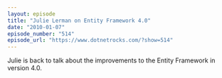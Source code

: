 ```yaml
---
layout: episode
title: "Julie Lerman on Entity Framework 4.0"
date: "2010-01-07"
episode_number: "514"
episode_url: "https://www.dotnetrocks.com/?show=514"
---
```


Julie is back to talk about the improvements to the Entity Framework in version 4.0.
